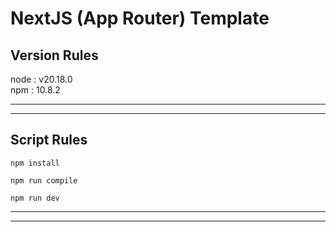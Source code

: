 # NextJS (App Router) Template
## Version Rules
node : v20.18.0   
npm : 10.8.2  
*****
*****

## Script Rules
```shell
npm install
```
```shell
npm run compile
```
```shell
npm run dev
```
*****
*****
